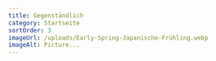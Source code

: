 ```yaml
---
title: Gegenständlich
category: Startseite
sortOrder: 3
imageUrl: /uploads/Early-Spring-Japanische-Frühling.webp
imageAlt: Picture...
---
```


